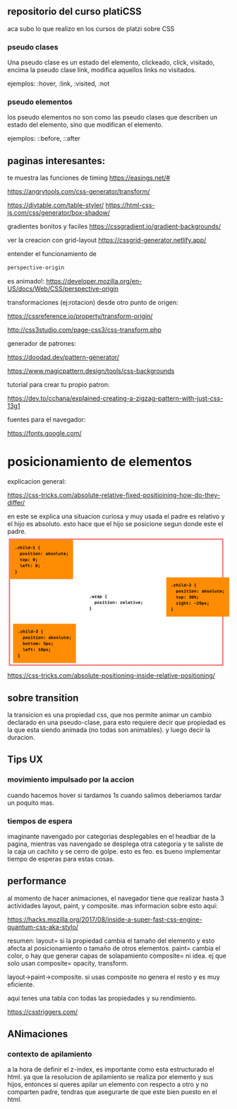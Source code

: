 ## repositorio del curso platiCSS

aca subo lo que realizo en los cursos de platzi sobre CSS

### pseudo clases

Una pseudo clase es un estado del elemento, clickeado, click, visitado, encima la pseudo clase link, modifica aquellos links no visitados.

ejemplos: :hover, :link, :visited, :not

### pseudo elementos

los pseudo elementos no son como las pseudo clases que describen un estado del elemento, sino que modifican el elemento.

ejemplos: ::before, ::after

## paginas interesantes:

te muestra las funciones de timing
https://easings.net/#

https://angrytools.com/css-generator/transform/

https://divtable.com/table-styler/
https://html-css-js.com/css/generator/box-shadow/

gradientes bonitos y faciles
https://cssgradient.io/gradient-backgrounds/

ver la creacion con grid-layout
https://cssgrid-generator.netlify.app/

entender el funcionamiento de

```bash
perspective-origin
```

es animado!:
https://developer.mozilla.org/en-US/docs/Web/CSS/perspective-origin

transformaciones (ej:rotacion) desde otro punto de origen:

https://cssreference.io/property/transform-origin/

http://css3studio.com/page-css3/css-transform.php

generador de patrones:

https://doodad.dev/pattern-generator/

https://www.magicpattern.design/tools/css-backgrounds

tutorial para crear tu propio patron:

https://dev.to/cchana/explained-creating-a-zigzag-pattern-with-just-css-13g1

fuentes para el navegador:

https://fonts.google.com/

# posicionamiento de elementos

explicacion general:

https://css-tricks.com/absolute-relative-fixed-positioining-how-do-they-differ/

en este se explica una situacion curiosa y muy usada el padre es relativo y el hijo es absoluto.
esto hace que el hijo se posicione segun donde este el padre.
![ejemplo](./markdown/relative-absolute.png)
https://css-tricks.com/absolute-positioning-inside-relative-positioning/

## sobre transition

la transicion es una propiedad css, que nos permite animar un cambio declarado en una pseudo-clase, para esto requiere decir que propiedad es la que esta siendo animada (no todas son animables). y luego decir la duracion.

## Tips UX

### movimiento impulsado por la accion

cuando hacemos hover si tardamos 1s cuando salimos deberiamos tardar un poquito mas.

### tiempos de espera

imaginante navengado por categorias desplegables en el headbar de la pagina, mientras vas navengado se desplega otra categoria y te saliste de la caja un cachito y se cerro de golpe. esto es feo.
es bueno implementar tiempo de esperas para estas cosas.

## performance

al momento de hacer animaciones, el navegador tiene que realizar hasta 3 actividades
layout, paint, y composite.
mas informacion sobre esto aqui:

https://hacks.mozilla.org/2017/08/inside-a-super-fast-css-engine-quantum-css-aka-stylo/

resumen:
layout= si la propiedad cambia el tamaño del elemento y esto afecta al posicionamiento o tamaño de otros elementos.
paint= cambia el color, o hay que generar capas de solapamiento
composite= ni idea. ej que solo usan composite= opacity, transform.

layout->paint->composite.
si usas composite no genera el resto y es muy eficiente.

aqui tenes una tabla con todas las propiedades y su rendimiento.

https://csstriggers.com/

## ANimaciones

### contexto de apilamiento

a la hora de definir el z-index, es importante como esta estructurado el html. ya que la resolucion de apilamiento se realiza por elemento y sus hijos, entonces si queres apilar un elemento con respecto a otro y no comparten padre, tendras que asegurarte de que este bien puesto en el html.
